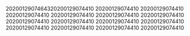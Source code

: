 2020012907464320200129074410
20200129074410
20200129074410
20200129074410
20200129074410
20200129074410
20200129074410
20200129074410
20200129074410
20200129074410
20200129074410
20200129074410
20200129074410
20200129074410
20200129074410
